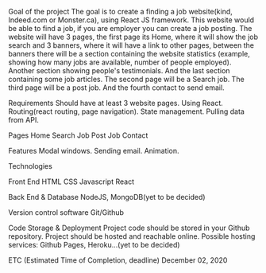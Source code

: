 Goal of the project
The goal is to create a finding a job website(kind, Indeed.com or Monster.ca), using React JS framework. This website would be able to find a job, if you are employer you can create a job posting. The website will have 3 pages, the first page its Home, where it will show the job search and 3 banners, where it will have a link to other pages, between the banners there will be a section containing the website statistics (example, showing how many jobs are available, number of people employed). Another section showing people's testimonials. And the last section containing some job articles. The second page will be a Search job. The third page will be a post job. And the fourth contact to send email.


Requirements
Should have at least 3 website pages.
Using React.
Routing(react routing, page navigation).
State management.
Pulling data from API.

Pages
Home
Search Job
Post Job
Contact

Features
Modal windows.
Sending email.
Animation.

Technologies

Front End
HTML
	CSS
	Javascript
	React

Back End & Database
	NodeJS, MongoDB(yet to be decided)

Version control software
	Git/Github


Code Storage & Deployment
Project code should be stored in your Github repository.
Project should be hosted and reachable online.
Possible hosting services: Github Pages, Heroku…(yet to be decided)

ETC (Estimated Time of Completion, deadline)
December 02, 2020
